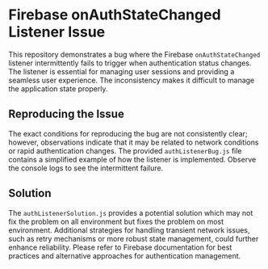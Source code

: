 # Firebase onAuthStateChanged Listener Issue

This repository demonstrates a bug where the Firebase `onAuthStateChanged` listener intermittently fails to trigger when authentication status changes. The listener is essential for managing user sessions and providing a seamless user experience.  The inconsistency makes it difficult to manage the application state properly.

## Reproducing the Issue

The exact conditions for reproducing the bug are not consistently clear; however, observations indicate that it may be related to network conditions or rapid authentication changes.  The provided `authListenerBug.js` file contains a simplified example of how the listener is implemented.  Observe the console logs to see the intermittent failure.

## Solution

The `authListenerSolution.js` provides a potential solution which may not fix the problem on all environment but fixes the problem on most environment.  Additional strategies for handling transient network issues, such as retry mechanisms or more robust state management, could further enhance reliability.  Please refer to Firebase documentation for best practices and alternative approaches for authentication management.